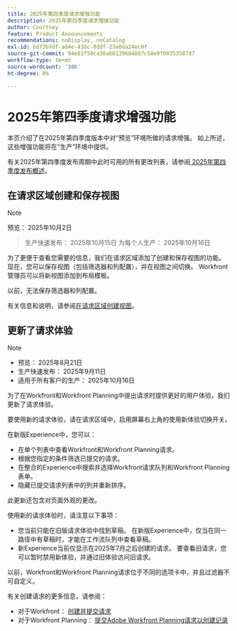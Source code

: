```yaml
---
title: 2025年第四季度请求增强功能
description: 2025年第四季度请求增强功能
author: Courtney
feature: Product Announcements
recommendations: noDisplay, noCatalog
exl-id: bd73b7df-ad4e-43dc-8ddf-23e0da24ec0f
source-git-commit: 94e81f50ca38ab8139684887c58e0f00353587d7
workflow-type: tm+mt
source-wordcount: '386'
ht-degree: 0%

---
```


# 2025年第四季度请求增强功能

本页介绍了在2025年第四季度版本中对“预览”环境所做的请求增强。 如上所述，这些增强功能将在“生产”环境中提供。

有关2025年第四季度发布周期中此时可用的所有更改列表，请参阅[ 2025年第四季度发布概述](/help/quicksilver/product-announcements/product-releases/25-q4-release-activity/25-q4-release-overview.md)。

## 在请求区域创建和保存视图

>[!NOTE]
>
>预览： 2025年10月2日
>>生产快速发布： 2025年10月15日
>>为每个人生产： 2025年10月16日

为了更便于查看您需要的信息，我们在请求区域添加了创建和保存视图的功能。 现在，您可以保存视图（包括筛选器和列配置），并在视图之间切换。 Workfront管理员可以将新视图添加到布局模板。

以前，无法保存筛选器和列配置。

有关信息和说明，请参阅[在请求区域创建视图](/help/quicksilver/manage-work/requests/create-requests/create-views-for-requests-list.md)。

<!--## New combined Status column in unified Request list 

>[!NOTE]
>
>* Preview: August 28, 2025
>* Production fast release: September 11, 2025
>* Production for all customers: October 16, 2025

To simplify the unified request experience, the Status column now displays both Request Status and Approval Status, whichever applies to a given request.

For more information on creating requests see:

* For Workfront: [Create and submit requests](/help/quicksilver/manage-work/requests/create-requests/create-submit-requests.md)
* For Workfront Planning: [Submit Adobe Workfront Planning requests to create records](/help/quicksilver/planning/requests/submit-requests.md)-->

## 更新了请求体验

>[!NOTE]
>
>* 预览： 2025年8月21日
>* 生产快速发布： 2025年9月11日
>* 适用于所有客户的生产： 2025年10月16日

为了在Workfront和Workfront Planning中提出请求时提供更好的用户体验，我们更新了请求体验。

要使用新的请求体验，请在请求区域中，启用屏幕右上角的使用新体验切换开关。

在新版Experience中，您可以：

* 在单个列表中查看Workfront和Workfront Planning请求。
* 根据您指定的条件筛选已提交的请求。
* 在整合的Experience中搜索并选择Workfront请求队列和Workfront Planning表单。
* 隐藏已提交请求列表中的列并重新排序。

此更新还包含对页面外观的更改。

使用新的请求体验时，请注意以下事项：

* 您当前只能在旧版请求体验中找到草稿。 在新版Experience中，仅当在同一路径中有草稿时，才能在工作流队列中查看草稿。
* 新Experience当前仅显示在2025年7月之后创建的请求。 要查看旧请求，您可以暂时禁用新体验，并通过旧体验访问旧请求。

以前，Workfront和Workfront Planning请求位于不同的选项卡中，并且过滤器不可自定义。

有关创建请求的更多信息，请参阅：

* 对于Workfront： [创建并提交请求](/help/quicksilver/manage-work/requests/create-requests/create-submit-requests.md)
* 对于Workfront Planning： [提交Adobe Workfront Planning请求以创建记录](/help/quicksilver/planning/requests/submit-requests.md)
